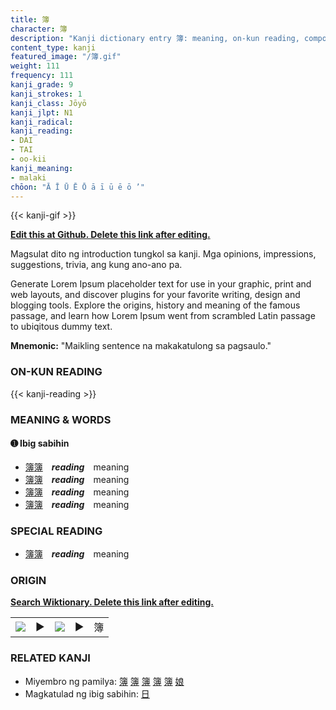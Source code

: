 ```yaml
---
title: 簿
character: 簿
description: "Kanji dictionary entry 簿: meaning, on-kun reading, compounds, origin, related kanji"
content_type: kanji
featured_image: "/簿.gif"
weight: 111
frequency: 111
kanji_grade: 9
kanji_strokes: 1
kanji_class: Jōyō
kanji_jlpt: N1
kanji_radical: 
kanji_reading: 
- DAI
- TAI
- oo-kii
kanji_meaning:
- malaki
chōon: "Ā Ī Ū Ē Ō ā ī ū ē ō ’"
---
```

[//]: # (Don't edit the line below. Kanji animated GIF code is automatically generated.)
{{< kanji-gif >}}

[//]: # (Edit below this line.)

**[Edit this at Github. Delete this link after editing.](https://github.com/tim0g/tim/tree/main/content/kanji/簿/index.md)**

Magsulat dito ng introduction tungkol sa kanji. Mga opinions, impressions, suggestions, trivia, ang kung ano-ano pa.

Generate Lorem Ipsum placeholder text for use in your graphic, print and web layouts, and discover plugins for your favorite writing, design and blogging tools. Explore the origins, history and meaning of the famous passage, and learn how Lorem Ipsum went from scrambled Latin passage to ubiqitous dummy text.
 
**Mnemonic:** "Maikling sentence na makakatulong sa pagsaulo."

### ON-KUN READING

[//]: # (Don't edit the line below. ON-KUN READING code is automatically generated.)
{{< kanji-reading >}}

### MEANING & WORDS

#### ➊ **Ibig sabihin**
  - [簿](../簿)[簿](../簿)　***reading***　meaning
  - [簿](../簿)[簿](../簿)　***reading***　meaning
  - [簿](../簿)[簿](../簿)　***reading***　meaning
  - [簿](../簿)[簿](../簿)　***reading***　meaning

### SPECIAL READING
  - [簿](../簿)[簿](../簿)　***reading***　meaning

### ORIGIN

**[Search Wiktionary. Delete this link after editing.](https://wiktionary.org/wiki/簿)**
<table class="kanji-table"><tr><td>
<img src="60px-簿-bronze.svg.png">
</td><td>▶</td><td>
<img src="60px-簿-oracle.svg.png">
</td><td>▶</td>
<td class="kanji-origin">簿</td>
</tr></table>

### RELATED KANJI
- Miyembro ng pamilya: [簿](../簿) [簿](../簿) [簿](../簿) [簿](../簿) [簿](../簿) [娘](../娘)
- Magkatulad ng ibig sabihin: [日](../日)
